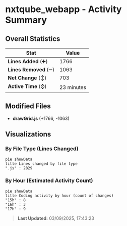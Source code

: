 # nxtqube_webapp - Activity Summary 

## Overall Statistics

| Stat                   | Value                                                             |
| ---------------------- | ----------------------------------------------------------------- |
| **Lines Added** (➕)   | 1766                                          |
| **Lines Removed** (➖) | 1063                                        |
| **Net Change** (↕)    | 703                |
| **Active Time** (⌚)   | 23 minutes |


## Modified Files
- **drawGrid.js** (+1766, -1063)

## Visualizations

### By File Type (Lines Changed)

```mermaid
pie showData
title Lines changed by file type
".js" : 2829
```

### By Hour (Estimated Activity Count)

```mermaid
pie showData
title Coding activity by hour (count of changes)
"15h" : 8
"16h" : 3
"17h" : 9
```


> **Last Updated:** 03/09/2025, 17:43:23